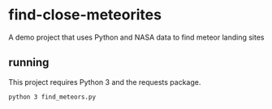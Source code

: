 # find-close-meteorites
A demo project that uses Python and NASA data to find meteor landing sites

## running

This project requires Python 3 and the requests package.

`python 3 find_meteors.py`
